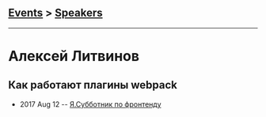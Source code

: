 ## [Events](../README.md) > [Speakers](../speakers.md)
---

# Алексей Литвинов

## Как работают плагины webpack
- 2017 Aug 12 -- [Я.Субботник по фронтенду](https://events.yandex.ru/lib/talks/4845/)    
